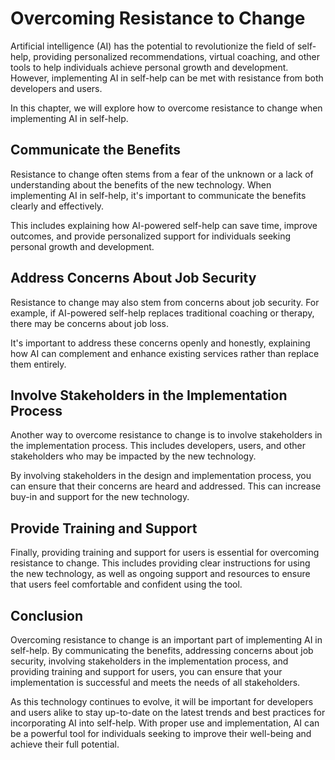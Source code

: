 Overcoming Resistance to Change
========================================================================

Artificial intelligence (AI) has the potential to revolutionize the field of self-help, providing personalized recommendations, virtual coaching, and other tools to help individuals achieve personal growth and development. However, implementing AI in self-help can be met with resistance from both developers and users.

In this chapter, we will explore how to overcome resistance to change when implementing AI in self-help.

Communicate the Benefits
------------------------

Resistance to change often stems from a fear of the unknown or a lack of understanding about the benefits of the new technology. When implementing AI in self-help, it's important to communicate the benefits clearly and effectively.

This includes explaining how AI-powered self-help can save time, improve outcomes, and provide personalized support for individuals seeking personal growth and development.

Address Concerns About Job Security
-----------------------------------

Resistance to change may also stem from concerns about job security. For example, if AI-powered self-help replaces traditional coaching or therapy, there may be concerns about job loss.

It's important to address these concerns openly and honestly, explaining how AI can complement and enhance existing services rather than replace them entirely.

Involve Stakeholders in the Implementation Process
--------------------------------------------------

Another way to overcome resistance to change is to involve stakeholders in the implementation process. This includes developers, users, and other stakeholders who may be impacted by the new technology.

By involving stakeholders in the design and implementation process, you can ensure that their concerns are heard and addressed. This can increase buy-in and support for the new technology.

Provide Training and Support
----------------------------

Finally, providing training and support for users is essential for overcoming resistance to change. This includes providing clear instructions for using the new technology, as well as ongoing support and resources to ensure that users feel comfortable and confident using the tool.

Conclusion
----------

Overcoming resistance to change is an important part of implementing AI in self-help. By communicating the benefits, addressing concerns about job security, involving stakeholders in the implementation process, and providing training and support for users, you can ensure that your implementation is successful and meets the needs of all stakeholders.

As this technology continues to evolve, it will be important for developers and users alike to stay up-to-date on the latest trends and best practices for incorporating AI into self-help. With proper use and implementation, AI can be a powerful tool for individuals seeking to improve their well-being and achieve their full potential.
